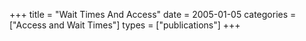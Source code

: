 +++
title = "Wait Times And Access"
date = 2005-01-05
categories = ["Access and Wait Times"]
types = ["publications"]
+++
